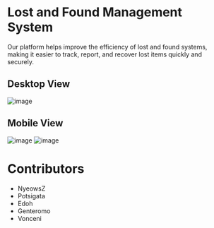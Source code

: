 # Lost and Found Management System

Our platform helps improve the efficiency of lost and found systems, making it easier to track, report, and recover lost items quickly and securely.

## Desktop View
![image](https://github.com/user-attachments/assets/259363d4-1f44-4941-b039-3e635b654d5f)

## Mobile View

![image](https://github.com/user-attachments/assets/6596e23f-dce2-4fc6-a5ec-0c203bbdb824)
![image](https://github.com/user-attachments/assets/84483316-d9ae-4632-9317-d9ea4a0adc3c)





# Contributors
- NyeowsZ
- Potsigata
- Edoh
- Genteromo
- Vonceni
